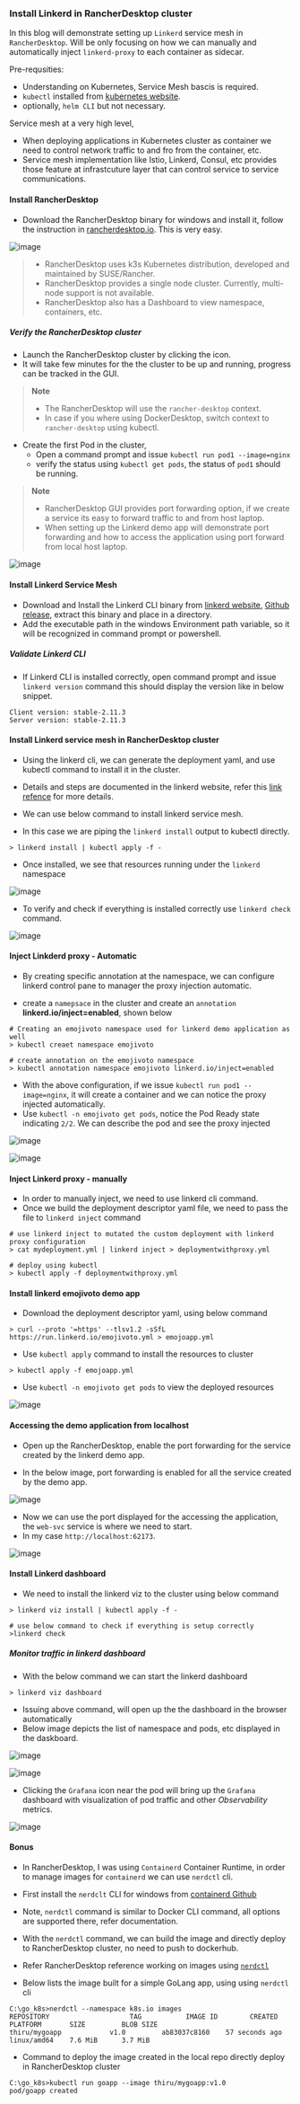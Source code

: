 
### Install Linkerd in RancherDesktop cluster

In this blog will demonstrate setting up `Linkerd` service mesh in `RancherDesktop`. Will be only focusing on how we can manually and automatically inject `linkerd-proxy` to each container as sidecar.

Pre-requsities:
  - Understanding on Kubernetes, Service Mesh bascis is required.
  - `kubectl` installed from [kubernetes website](https://kubernetes.io/docs/tasks/tools/).
  - optionally, `helm CLI` but not necessary.

Service mesh at a very high level,
 - When deploying applications in Kubernetes cluster as container we need to control network traffic to and fro from the container, etc.
 - Service mesh implementation like Istio, Linkerd, Consul, etc provides those feature at infrastcuture layer that can control service to service communications.


#### Install RancherDesktop 

  - Download the RancherDesktop binary for windows and install it, follow the instruction in [rancherdesktop.io](https://docs.rancherdesktop.io/getting-started/installation/). This is very easy.
 
![image](https://user-images.githubusercontent.com/6425536/179358899-22bfc282-b9af-4d12-b4f5-221c35575027.png)


> - RancherDesktop uses k3s Kubernetes distribution, developed and maintained by SUSE/Rancher.
> - RancherDesktop provides a single node cluster. Currently, multi-node support is not available.
> - RancherDesktop also has a Dashboard to view namespace, containers, etc.

##### Verify the RancherDesktop cluster
  
  - Launch the RancherDesktop cluster by clicking the icon.
  - It will take few minutes for the the cluster to be up and running, progress can be tracked in the GUI.

> **Note**
>
> - The RancherDesktop will use the `rancher-desktop` context. 
> - In case if you where using DockerDesktop, switch context to `rancher-desktop` using kubectl.

- Create the first Pod in the cluster,
     - Open a command prompt and issue `kubectl run pod1 --image=nginx`
     - verify the status using `kubectl get pods`, the status of `pod1` should be running.

> **Note**
> - RancherDesktop GUI provides port forwarding option, if we create a service its easy to forward traffic to and from  host laptop. 
> - When setting up the  Linkerd demo app will demonstrate port forwarding and how to access the application using port forward from local host laptop.

![image](https://user-images.githubusercontent.com/6425536/179358930-c7528fe7-3f01-44cf-8150-a54bb3c2a2bf.png)

#### Install Linkerd Service Mesh

  - Download and Install the Linkerd CLI binary from [linkerd website](https://linkerd.io/2.11/getting-started/#step-1-install-the-cli), [Github release](https://github.com/linkerd/linkerd2/releases/), extract this binary and place in a directory.
  - Add the executable path in the windows Environment path variable, so it will be recognized in command prompt or powershell.

##### Validate Linkerd CLI 

  - If Linkerd CLI is installed correctly, open command prompt and issue `linkerd version` command this should display the version like in below snippet. 
  
  ```
  Client version: stable-2.11.3
  Server version: stable-2.11.3
  ```
  
#### Install Linkerd service mesh in RancherDesktop cluster
  
   - Using the linkerd cli, we can generate the deployment yaml, and use kubectl command to install it in the cluster.
   - Details and steps are documented in the linkerd website, refer this [link refence](https://linkerd.io/2.11/getting-started/#step-5-explore-linkerd) for more details.
   
  - We can use below command to install linkerd service mesh.
  -  In this case we are piping the `linkerd install` output to kubectl directly.
   
   ```
   > linkerd install | kubectl apply -f - 
   ```
   
   - Once installed, we see that resources running under the `linkerd` namespace
 
 ![image](https://user-images.githubusercontent.com/6425536/179359031-f70eb14e-42bc-4a10-bae9-4d77c4f480f7.png)

  
   - To verify and check if everything is installed correctly use `linkerd check` command.

![image](https://user-images.githubusercontent.com/6425536/179358871-fd4e64b8-fadb-445b-9cbf-3c5ca9159fe8.png)   

#### Inject Linkderd proxy - Automatic

  - By creating specific annotation at the namespace, we can configure linkerd control pane to manager the proxy injection automatic.
  
- create a `namepsace` in the cluster and create an `annotation` **linkerd.io/inject=enabled**, shown below 

```
# Creating an emojivoto namespace used for linkerd demo application as well
> kubectl creaet namespace emojivoto

# create annotation on the emojivoto namespace
> kubectl annotation namespace emojivoto linkerd.io/inject=enabled
```

- With the above configuration, if we issue `kubectl run pod1 --image=nginx`, it will create a container and we can notice the proxy injected automatically.
- Use `kubectl -n emojivoto get pods`, notice the Pod Ready state indicating `2/2`. We can describe the pod and see the proxy injected

![image](https://user-images.githubusercontent.com/6425536/179359481-29773ca8-277e-425e-93db-eb35a88c752f.png)

![image](https://user-images.githubusercontent.com/6425536/179359575-0f2afdfb-7cf4-4751-9328-d3faea709bb5.png)

#### Inject Linkerd proxy - manually
  
  - In order to manually inject, we need to use linkerd cli command.
  - Once we build the deployment descriptor yaml file, we need to pass the file to `linkerd inject` command

```
# use linkerd inject to mutated the custom deployment with linkerd proxy configuration
> cat mydeployment.yml | linkerd inject > deploymentwithproxy.yml

# deploy using kubectl
> kubectl apply -f deploymentwithproxy.yml
```

#### Install linkerd emojivoto demo app

 - Download the deployment descriptor yaml, using below command

```
> curl --proto '=https' --tlsv1.2 -sSfL https://run.linkerd.io/emojivoto.yml > emojoapp.yml
```

 - Use `kubectl apply` command to install the resources to cluster

```
> kubectl apply -f emojoapp.yml
```

 - Use `kubectl -n emojivoto get pods` to view the deployed resources

![image](https://user-images.githubusercontent.com/6425536/179360017-2ff75ebb-dee1-4b74-b8e0-95c1e3dcfaf1.png)


#### Accessing the demo application from localhost

- Open up the RancherDesktop, enable the port forwarding for the service created by the linkerd demo app.

- In the below image, port forwarding is enabled for all the service created by the demo app.

![image](https://user-images.githubusercontent.com/6425536/179360071-3bbc92ff-6497-4124-8aa6-13de468dae04.png)

- Now we can use the port displayed for the accessing the application, the `web-svc` service is where we need to start.
- In my case `http://localhost:62173`.

![image](https://user-images.githubusercontent.com/6425536/179360285-4d3c1c55-1f72-47ed-884f-1002ba96a0d2.png)


#### Install Linkerd dashboard
 
 - We need to install the linkerd viz to the cluster using below command

```
> linkerd viz install | kubectl apply -f -

# use below command to check if everything is setup correctly
>linkerd check
```

##### Monitor traffic in linkerd dashboard

  - With the below command we can start the linkerd dashboard

```
> linkerd viz dashboard
```

  - Issuing above command, will open up the the dashboard in the browser automatically
  - Below image depicts the list of namespace and pods, etc displayed in the daskboard.

![image](https://user-images.githubusercontent.com/6425536/179360562-90970d34-1e40-4be0-ac3b-f544e75196bf.png)

![image](https://user-images.githubusercontent.com/6425536/179362409-0e5e0a59-a300-469b-91b0-d6108d215830.png)


  - Clicking the `Grafana` icon near the pod will bring up the `Grafana` dashboard with visualization of pod  traffic and other _Observability_ metrics.

![image](https://user-images.githubusercontent.com/6425536/179360674-697eae76-d1b8-46a9-b473-830389f29fb7.png)


#### Bonus
  - In RancherDesktop, I was using `Containerd` Container Runtime, in order to manage images for `containerd` we can use `nerdctl` cli.
  - First install the `nerdclt` CLI for windows from [containerd Github](https://github.com/containerd/nerdctl/releases/tag/v0.21.0)
  - Note, `nerdctl` command is similar to Docker CLI command, all options are supported there, refer documentation.
  - With the `nerdctl` command, we can build the image and directly deploy to RancherDesktop cluster, no need to push to dockerhub.
  - Refer RancherDesktop reference working on images using [`nerdctl`](https://docs.rancherdesktop.io/tutorials/working-with-images/)

- Below lists the image built for a simple GoLang app, using using `nerdctl` cli

```
C:\go_k8s>nerdctl --namespace k8s.io images
REPOSITORY                    TAG           IMAGE ID        CREATED           PLATFORM       SIZE         BLOB SIZE
thiru/mygoapp            v1.0         ab83037c8160    57 seconds ago    linux/amd64    7.6 MiB      3.7 MiB
```

- Command to deploy the image created in the local repo directly deploy in RancherDesktop cluster

```
C:\go_k8s>kubectl run goapp --image thiru/mygoapp:v1.0
pod/goapp created
```
